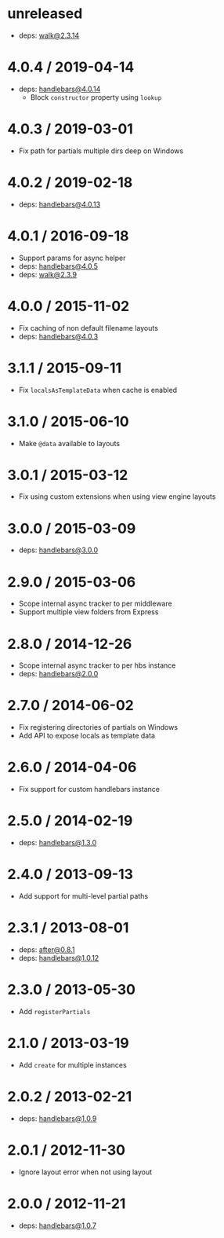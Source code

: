 unreleased
==========

  * deps: walk@2.3.14

4.0.4 / 2019-04-14
==================

  * deps: handlebars@4.0.14
    - Block `constructor` property using `lookup`

4.0.3 / 2019-03-01
==================

  * Fix path for partials multiple dirs deep on Windows

4.0.2 / 2019-02-18
==================

  * deps: handlebars@4.0.13

4.0.1 / 2016-09-18
==================

  * Support params for async helper
  * deps: handlebars@4.0.5
  * deps: walk@2.3.9

4.0.0 / 2015-11-02
==================

  * Fix caching of non default filename layouts
  * deps: handlebars@4.0.3

3.1.1 / 2015-09-11
==================

  * Fix `localsAsTemplateData` when cache is enabled

3.1.0 / 2015-06-10
==================

  * Make `@data` available to layouts

3.0.1 / 2015-03-12
==================

  * Fix using custom extensions when using view engine layouts

3.0.0 / 2015-03-09
==================

  * deps: handlebars@3.0.0

2.9.0 / 2015-03-06
==================

  * Scope internal async tracker to per middleware
  * Support multiple view folders from Express

2.8.0 / 2014-12-26
==================

  * Scope internal async tracker to per hbs instance
  * deps: handlebars@2.0.0

2.7.0 / 2014-06-02
==================

  * Fix registering directories of partials on Windows
  * Add API to expose locals as template data

2.6.0 / 2014-04-06
==================

  * Fix support for custom handlebars instance

2.5.0 / 2014-02-19
==================

  * deps: handlebars@1.3.0

2.4.0 / 2013-09-13
==================

  * Add support for multi-level partial paths

2.3.1 / 2013-08-01
==================

  * deps: after@0.8.1
  * deps: handlebars@1.0.12

2.3.0 / 2013-05-30
==================

  * Add `registerPartials`

2.1.0 / 2013-03-19
==================

  * Add `create` for multiple instances

2.0.2 / 2013-02-21
==================

  * deps: handlebars@1.0.9

2.0.1 / 2012-11-30
==================

  * Ignore layout error when not using layout

2.0.0 / 2012-11-21
==================

  * deps: handlebars@1.0.7
